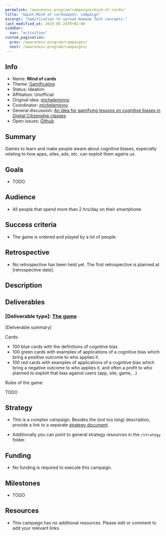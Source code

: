```yaml
---
permalink: /awareness-program/campaigns/mind-of-cards/
title: "&quot;Mind of cards&quot; campaign"
excerpt: "Gamification to spread Humane Tech concepts."
last_modified_at: 2019-05-24T9+02:00
sidebar:
  nav: "activities"
custom_pagination:
  prev: /awareness-program/campaigns/
  next: /awareness-program/campaigns/
---
```


<!-- Please fill in the information below each header according to the instructions.

       - Do NOT remove section headers. Instead add the placeholder text if the section is not needed.
       - You can leave the comments. They can be helpful when editing the issue later on.
       - Replace brackets with appropriate information (unless part of a link), leaving formatting intact.
       - The non-comments texts below provide examples, unless they are placeholder text

    Note: You will not be wasting your time documenting all this. The information in this issue
          should be copied to the Campaign README.md after your feedback is incorporated.
-->


<!-- Please fill in the information below each header according to the instructions.

       - Do NOT remove section headers. Instead add the placeholder text if the section is not needed.
       - You can leave the comments. They can be helpful when editing the issue later on.
       - Replace brackets with appropriate information (unless part of a link), leaving formatting intact.
       - The non-comments texts below provide examples, unless they are placeholder text

    Note: You will not be wasting your time documenting all this. The information in this issue
          should be copied to the Campaign README.md after your feedback is incorporated.
-->

## Info

<!-- Provide short name that reflects the gist of the campaign, used as working title.
      Also add the link to community forum topic that is used for general discussion.

      Valid values for 'Status' are: Ideation, Preparing, Launched, Finished
      Valid values for 'Affiliation' are: Official, Unofficial
      Original idea: Link to forum user that first came up with campaign idea
      Coordinator: Link to forum user responsible for coordinating tasks for this campaign, or 'TBD'
-->

- Name: **Mind of cards**
- Theme: [Gamification ](https://github.com/humanetech-community/humanetech-community-awareness/blob/master/themes/gamification/README.md)
- Status: Ideation
- Affiliation: Unofficial
- Original idea: [micheleminno](https://community.humanetech.com/u/micheleminno/summary)
- Coordinator: [micheleminno](https://community.humanetech.com/u/micheleminno/summary)
- General discussion: [An idea for gamifying lessons on cognitive biases in Digital Citizenship classes](https://community.humanetech.com/t/an-idea-for-gamifying-lessons-on-cognitive-biases-in-digital-citizenship-classes/3096)
- Open issues: [Github](https://github.com/humanetech-community/awareness-program/labels/mind-of-cards)

## Summary

<!-- Clear and concise explanation in 1-3 lines of text. -->

Games to learn and make people aware about cognitive biases, especially relating to how apps, sites, ads, etc. can exploit them agains us.

## Goals

<!-- Bullet list of the intended effects of the campaign, separated by empty lines. -->

- TODO

## Audience

<!-- The demographic audience the campaign is targeted to. -->

- All people that spend more than 2 hrs/day on their smartphone.

## Success criteria

<!-- (optional) Bullet list detailing how success is measured. -->

- The game is ordered and played by a lot of people.

## Retrospective

<!-- (optional) Analysis of results after campaign has ended, to see if success criteria were met, and to learn lessons for future campaigns. Use the placeholder text is no retrospective was held yet. Add a date indicator if possible (e.g. 'after 3 months', '24-11-2018'). -->

- No retrospective has been held yet. The first retrospective is planned at [retrospective date].

## Description

<!-- A longer, more elaborate description (one or more paragraphs of text) -->



## Deliverables

<!-- Sub-headers with the planned deliverables and their summaries. Update this later to reflect changes.  The second sub-header gives an example. -->

### [Deliverable type]: [The game](/awareness-program/deliverables/mind-of-cards/)

[Deliverable summary]


Cards:
- 100 blue cards with the definitions of cognitive bias
- 100 green cards with examples of applications of a cognitive bias which bring a positive outcome to who applies it.
- 100 red cards with examples of applications of a cognitive bias which bring a negative outcome to who applies it, and often a profit to who planned to exploit that bias against users (app, site, game, ..)

Rules of the game:

TODO

## Strategy

<!-- Outline the (draft) strategy required to attain the success criteria (one or more paragraphs of text, use formatting - like lists - where appropriate). Use this placeholder text if this section is not needed:

- This campaign does not require a strategy. Strategy is defined on the Theme, or in Deliverables.
 -->

- This is a complex campaign. Besides the (not too long) description, provide a link to a separate [strategy document](campaigns/[campaign-folder]/campaign-strategy.md).

- Additionally you can point to general strategy resources in the `/strategy` folder.

## Funding

<!-- (optional) Financial requirements, required budget, ways to obtain funds (keep it short, couple of paragraphs, some bullets). If necessary link to separate detailed funding document. Use the placeholder text if no funding is required. -->

- No funding is required to execute this campaign.

## Milestones

<!-- (optional) Bullet list of past and future milestones for the campaign. Or placeholder bullet "No milestones have been defined." -->

- TODO

## Resources

<!-- (optional) Links to relevant folders, files and external information, or leave the placeholder text. -->

- This campaign has no additional resources. Please edit or comment to add your relevant links.
